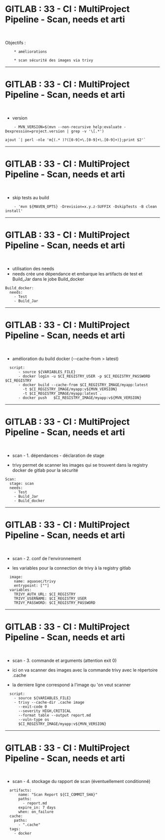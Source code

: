 # GITLAB : 33	- CI : MultiProject Pipeline - Scan, needs et arti

<br>

Objectifs :

		* améliorations

		* scan sécurité des images via trivy

----------------------------------------------------------------------------------------------------

# GITLAB : 33	- CI : MultiProject Pipeline - Scan, needs et arti

<br>

* version

```
    - MVN_VERSION=$(mvn --non-recursive help:evaluate -Dexpression=project.version | grep -v '\[.*')

ajout `| perl -nle 'm{(.* )?([0-9]+\.[0-9]+\.[0-9]+)};print $2'`

```

----------------------------------------------------------------------------------------------------

# GITLAB : 33	- CI : MultiProject Pipeline - Scan, needs et arti

<br>

* skip tests au build

```
    - 'mvn ${MAVEN_OPTS} -Drevision=x.y.z-SUFFIX -DskipTests -B clean install'
```

----------------------------------------------------------------------------------------------------

# GITLAB : 33	- CI : MultiProject Pipeline - Scan, needs et arti

<br>

* utilisation des needs
* needs crée une dépendance et embarque les artifacts de test et Build_Jar dans le jobe Build_docker
```
Build_docker:
  needs:
    - Test
    - Build_Jar
```

----------------------------------------------------------------------------------------------------

# GITLAB : 33	- CI : MultiProject Pipeline - Scan, needs et arti

<br>

* amélioration du build docker (--cache-from > latest)

```
  script:
      - source ${VARIABLES_FILE}
      - docker login -u $CI_REGISTRY_USER -p $CI_REGISTRY_PASSWORD $CI_REGISTRY
      - docker build --cache-from $CI_REGISTRY_IMAGE/myapp:latest
        -t $CI_REGISTRY_IMAGE/myapp:v${MVN_VERSION}
        -t $CI_REGISTRY_IMAGE/myapp:latest .
      - docker push   $CI_REGISTRY_IMAGE/myapp:v${MVN_VERSION}
```

----------------------------------------------------------------------------------------------------

# GITLAB : 33	- CI : MultiProject Pipeline - Scan, needs et arti

<br>

* scan - 1. dépendances - déclaration de stage

* trivy permet de scanner les images qui se trouvent dans la registry docker de gitlab pour la sécurité

```
Scan:
  stage: scan
  needs:
    - Test
    - Build_Jar
    - Build_docker
```

----------------------------------------------------------------------------------------------------

# GITLAB : 33	- CI : MultiProject Pipeline - Scan, needs et arti

<br>

* scan - 2. conf de l'environnement 

* les variables pour la connection de trivy à la registry gitlab

```
  image:
    name: aquasec/trivy
    entrypoint: [""]
  variables:
    TRIVY_AUTH_URL: $CI_REGISTRY
    TRIVY_USERNAME: $CI_REGISTRY_USER
    TRIVY_PASSWORD: $CI_REGISTRY_PASSWORD
```

----------------------------------------------------------------------------------------------------

# GITLAB : 33	- CI : MultiProject Pipeline - Scan, needs et arti

<br>

* scan - 3. commande et arguments (attention exit 0)

* ici on va scanner des images avec la commande trivy avec le répertoire .cache

* la derniere ligne correspond à l'image qu 'on veut scanner

```
  script:
    - source ${VARIABLES_FILE}
    - trivy --cache-dir .cache image
      --exit-code 0
      --severity HIGH,CRITICAL
      --format table --output report.md
      --vuln-type os
      $CI_REGISTRY_IMAGE/myapp:v${MVN_VERSION}
```

----------------------------------------------------------------------------------------------------

# GITLAB : 33	- CI : MultiProject Pipeline - Scan, needs et arti

<br>

* scan - 4. stockage du rapport de scan (éventuellement conditionné)

```
  artifacts:
      name: "Scan Report ${CI_COMMIT_SHA}"
      paths:
        - report.md
      expire_in: 7 days
      when: on_failure
  cache:
    paths:
      - ".cache"
  tags:
    - docker
```
